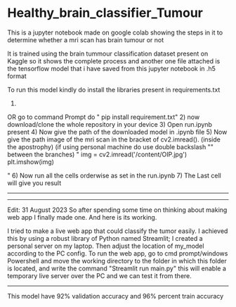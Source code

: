 # Healthy_brain_classifier_Tumour

This is a jupyter notebook made on google colab showing the steps in it to determine whether a mri scan has brain tumour or not

It is trained using the brain tummour classification dataset present on Kaggle
so it shows the complete process and another one file attached is the tensorflow model that i have saved from this jupyter notebook in .h5 format

To run this model kindly do install the libraries present in requirements.txt

1)
OR go to command Prompt do  " pip install requirement.txt"
2)
now download/clone the whole repository in your device 
3)
Open run.ipynb present
4) 
Now give the path of the downloaded model in .ipynb file
5) 
Now give the path image of the mri scan in the bracket of cv2.imread().  (inside the apostrophy) (if using personal machine do use double backslash "\"
between the branches)
"
img = cv2.imread('/content/OIP.jpg')
plt.imshow(img)

"
6)
Now run all the cells orderwise as set in the run.ipynb
7)
The Last cell will give you result




*********************************************************************************************************************************************
--------------------------------------------------------------------------------------------------------------------------------------------
Edit:   31 August 2023
So after spending some time on thinking about making web app I finally made one. And here is its working.

I tried to make a live web app that could classify the tumor easily. I achieved this by using a robust library of Python named Streamlit; I created a personal server on my laptop.
Then adjust the location of my_model according to the PC config.
To run the web app, go to cmd prompt/windows Powershell and move the working directory to the folder in which this folder is located, and write the command 
"Streamlit run main.py"   this will enable a temporary live server over the PC and we can test it from there.

*********************************************************************************************************************************************


This model have 92% validation accuracy and 96% percent train accuracy
